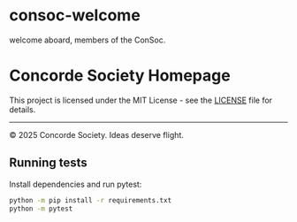 # consoc-welcome
welcome aboard, members of the ConSoc.

# Concorde Society Homepage

This project is licensed under the MIT License - see the [LICENSE](LICENSE) file for details.

---

© 2025 Concorde Society. Ideas deserve flight.

## Running tests

Install dependencies and run pytest:

```bash
python -m pip install -r requirements.txt
python -m pytest
```
